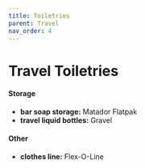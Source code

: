 ```yaml
---
title: Toiletries
parent: Travel
nav_order: 4
---
```

# Travel Toiletries

#### Storage

- **bar soap storage:** Matador Flatpak
- **travel liquid bottles:** Gravel

#### Other

- **clothes line:** Flex-O-Line
